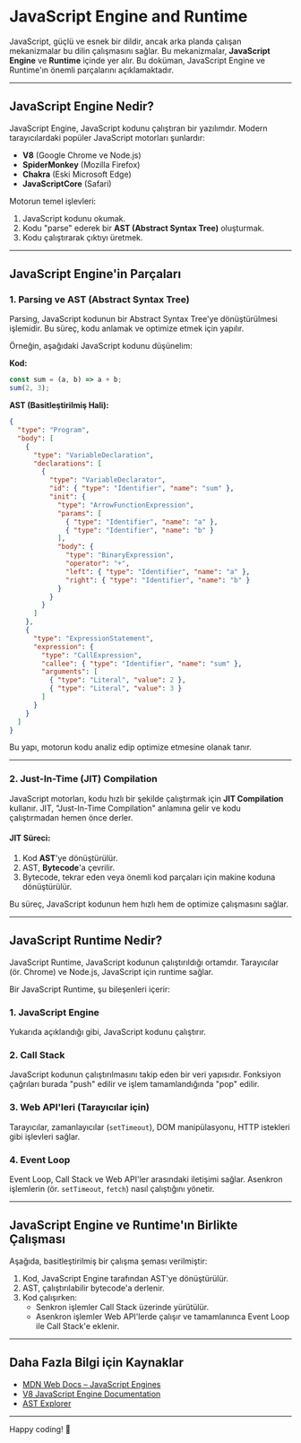 # JavaScript Engine and Runtime

JavaScript, güçlü ve esnek bir dildir, ancak arka planda çalışan mekanizmalar bu dilin çalışmasını sağlar.
Bu mekanizmalar, **JavaScript Engine** ve **Runtime** içinde yer alır. Bu doküman, JavaScript Engine ve Runtime'ın önemli parçalarını açıklamaktadır.

---

## JavaScript Engine Nedir?

JavaScript Engine, JavaScript kodunu çalıştıran bir yazılımdır. Modern tarayıcılardaki popüler JavaScript motorları şunlardır:

- **V8** (Google Chrome ve Node.js)
- **SpiderMonkey** (Mozilla Firefox)
- **Chakra** (Eski Microsoft Edge)
- **JavaScriptCore** (Safari)

Motorun temel işlevleri:

1. JavaScript kodunu okumak.
2. Kodu "parse" ederek bir **AST (Abstract Syntax Tree)** oluşturmak.
3. Kodu çalıştırarak çıktıyı üretmek.

---

## JavaScript Engine'in Parçaları

### 1. **Parsing** ve **AST (Abstract Syntax Tree)**
Parsing, JavaScript kodunun bir Abstract Syntax Tree'ye dönüştürülmesi işlemidir. Bu süreç, kodu anlamak ve optimize etmek için yapılır.

Örneğin, aşağıdaki JavaScript kodunu düşünelim:

**Kod:**
```javascript
const sum = (a, b) => a + b;
sum(2, 3);
```

**AST (Basitleştirilmiş Hali):**
```json
{
  "type": "Program",
  "body": [
    {
      "type": "VariableDeclaration",
      "declarations": [
        {
          "type": "VariableDeclarator",
          "id": { "type": "Identifier", "name": "sum" },
          "init": {
            "type": "ArrowFunctionExpression",
            "params": [
              { "type": "Identifier", "name": "a" },
              { "type": "Identifier", "name": "b" }
            ],
            "body": {
              "type": "BinaryExpression",
              "operator": "+",
              "left": { "type": "Identifier", "name": "a" },
              "right": { "type": "Identifier", "name": "b" }
            }
          }
        }
      ]
    },
    {
      "type": "ExpressionStatement",
      "expression": {
        "type": "CallExpression",
        "callee": { "type": "Identifier", "name": "sum" },
        "arguments": [
          { "type": "Literal", "value": 2 },
          { "type": "Literal", "value": 3 }
        ]
      }
    }
  ]
}
```
Bu yapı, motorun kodu analiz edip optimize etmesine olanak tanır.

---

### 2. **Just-In-Time (JIT) Compilation**
JavaScript motorları, kodu hızlı bir şekilde çalıştırmak için **JIT Compilation** kullanır. JIT, "Just-In-Time Compilation" anlamına gelir ve kodu çalıştırmadan hemen önce derler.

#### JIT Süreci:
1. Kod **AST**'ye dönüştürülür.
2. AST, **Bytecode**'a çevrilir.
3. Bytecode, tekrar eden veya önemli kod parçaları için makine koduna dönüştürülür.

Bu süreç, JavaScript kodunun hem hızlı hem de optimize çalışmasını sağlar.

---

## JavaScript Runtime Nedir?

JavaScript Runtime, JavaScript kodunun çalıştırıldığı ortamdır. Tarayıcılar (ör. Chrome) ve Node.js, JavaScript için runtime sağlar.

Bir JavaScript Runtime, şu bileşenleri içerir:

### 1. **JavaScript Engine**
Yukarıda açıklandığı gibi, JavaScript kodunu çalıştırır.

### 2. **Call Stack**
JavaScript kodunun çalıştırılmasını takip eden bir veri yapısıdır. Fonksiyon çağrıları burada "push" edilir ve işlem tamamlandığında "pop" edilir.

### 3. **Web API'leri (Tarayıcılar için)**
Tarayıcılar, zamanlayıcılar (`setTimeout`), DOM manipülasyonu, HTTP istekleri gibi işlevleri sağlar.

### 4. **Event Loop**
Event Loop, Call Stack ve Web API'ler arasındaki iletişimi sağlar. Asenkron işlemlerin (ör. `setTimeout`, `fetch`) nasıl çalıştığını yönetir.

---

## JavaScript Engine ve Runtime'ın Birlikte Çalışması
Aşağıda, basitleştirilmiş bir çalışma şeması verilmiştir:

1. Kod, JavaScript Engine tarafından AST'ye dönüştürülür.
2. AST, çalıştırılabilir bytecode'a derlenir.
3. Kod çalışırken:
    - Senkron işlemler Call Stack üzerinde yürütülür.
    - Asenkron işlemler Web API'lerde çalışır ve tamamlanınca Event Loop ile Call Stack'e eklenir.

---

## Daha Fazla Bilgi için Kaynaklar
- [MDN Web Docs – JavaScript Engines](https://developer.mozilla.org/en-US/docs/Web/JavaScript)
- [V8 JavaScript Engine Documentation](https://v8.dev/)
- [AST Explorer](https://astexplorer.net/)

---
Happy coding! 🚀
